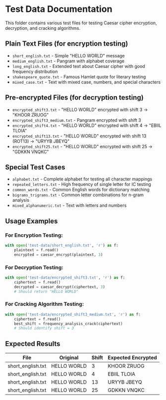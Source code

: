 # Test Data Documentation

This folder contains various test files for testing Caesar cipher encryption, decryption, and cracking algorithms.

## Plain Text Files (for encryption testing)

- `short_english.txt` - Simple "HELLO WORLD" message
- `medium_english.txt` - Pangram with alphabet coverage
- `long_english.txt` - Extended text about Caesar cipher with good frequency distribution
- `shakespeare_quote.txt` - Famous Hamlet quote for literary testing
- `mixed_case.txt` - Text with mixed case, numbers, and special characters

## Pre-encrypted Files (for decryption testing)

- `encrypted_shift3.txt` - "HELLO WORLD" encrypted with shift 3 → "KHOOR ZRUOG"
- `encrypted_shift3_medium.txt` - Pangram encrypted with shift 3
- `encrypted_shift4.txt` - "HELLO WORLD" encrypted with shift 4 → "EBIIL TLOIA"
- `encrypted_shift13.txt` - "HELLO WORLD" encrypted with shift 13 (ROT13) → "URYYB JBEYQ"
- `encrypted_shift25.txt` - "HELLO WORLD" encrypted with shift 25 → "GDKKN VNQKC"

## Special Test Cases

- `alphabet.txt` - Complete alphabet for testing all character mappings
- `repeated_letters.txt` - High frequency of single letter for IC testing
- `common_words.txt` - Common English words for dictionary matching
- `bigrams_trigrams.txt` - Common letter combinations for n-gram analysis
- `mixed_alphanumeric.txt` - Text with letters and numbers

## Usage Examples

### For Encryption Testing:
```python
with open('test-data/short_english.txt', 'r') as f:
    plaintext = f.read()
    encrypted = caesar_encrypt(plaintext, 3)
```

### For Decryption Testing:
```python
with open('test-data/encrypted_shift3.txt', 'r') as f:
    ciphertext = f.read()
    decrypted = caesar_decrypt(ciphertext, 3)
    # Should return "HELLO WORLD"
```

### For Cracking Algorithm Testing:
```python
with open('test-data/encrypted_shift3_medium.txt', 'r') as f:
    ciphertext = f.read()
    best_shift = frequency_analysis_crack(ciphertext)
    # Should identify shift = 3
```

## Expected Results

| File | Original | Shift | Expected Encrypted |
|------|----------|-------|-------------------|
| short_english.txt | HELLO WORLD | 3 | KHOOR ZRUOG |
| short_english.txt | HELLO WORLD | 4 | EBIIL TLOIA |
| short_english.txt | HELLO WORLD | 13 | URYYB JBEYQ |
| short_english.txt | HELLO WORLD | 25 | GDKKN VNQKC |
